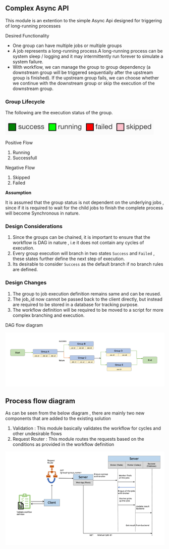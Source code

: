 ## **Complex Async API**

This module is an extention to the simple Async Api designed for triggering of long-running processes 

Desired Functionality
   -  One group can have multiple jobs or multiple groups 
   - A job represents a long-running process.A long-running process can be system sleep / logging and it may intermittently run
forever to simulate a system failure.
  - With workflow, we can manage the group to group dependency (a downstream group will be
triggered sequentially after the upstream group is finished). If the upstream group fails, we
can choose whether we continue with the downstream group or skip the execution of the
downstream group.

### **Group Lifecycle**

The following are the execution status of the group.

![img.png](images/img.png)


Positive Flow
1. Running
2. Successfull

Negative Flow
1. Skipped
2. Failed

**Assumption**

It is assumed that the group status is not dependent on the underlying jobs , since if it is required to wait for the child jobs to finish the complete process will become Synchronous in nature. 

### **Design Considerations**

1. Since the groups can be chained, it is important to ensure that the workflow is DAG in nature , i.e it does not contain any cycles of execution.
2. Every group execution will branch in two states `Success` and `Failed` , these states further define the next step of execution.
3. Its desirable to consider `Success` as the default branch if no branch rules are defined.

### **Design Changes**
1. The group to job execution definition remains same and can be reused.
2. The job_id now cannot be passed back to the client directly, but instead are required to be stored in a database for tracking purpose.
3. The workflow definition will be required to be moved to a script for more complex branching and execution.

DAG flow diagram

![img_1.png](images/img_1.png)

## **Process flow diagram**

As can be seen from the below diagram , there are mainly two new components that are added to the existing solution
1. Validation : This module basically validates the workflow for cycles and other undesirable flows 
2. Request Router : This module routes the requests based on the conditions as provided in the workflow definition



![img_3.png](images/img_3.png)

